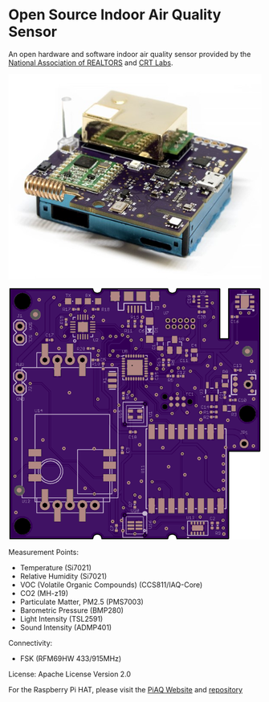 # Open Source Indoor Air Quality Sensor
An open hardware and software indoor air quality sensor provided by the [National Association of REALTORS](http://realtor.org) and [CRT Labs](https://crtlabs.org).

<p align="center">
  <img src="https://github.com/NationalAssociationOfRealtors/IndoorAirQualitySensor/blob/v0.5/_T1.jpg"/>
</p>

<p align="center">
  <img src="https://github.com/NationalAssociationOfRealtors/IndoorAirQualitySensor/blob/v0.5/_OSHPark_render_v056b.png" alt="CRT Sensor Board OSH Park render"/>
</p>

Measurement Points:

* Temperature (Si7021)
* Relative Humidity (Si7021)
* VOC (Volatile Organic Compounds) (CCS811/IAQ-Core)
* CO2 (MH-z19)
* Particulate Matter, PM2.5 (PMS7003)
* Barometric Pressure (BMP280)
* Light Intensity (TSL2591)
* Sound Intensity (ADMP401)

Connectivity:

* FSK (RFM69HW 433/915MHz)


License:
Apache License Version 2.0

For the Raspberry Pi HAT, please visit the [PiAQ Website](http://piaq.io) and [repository](https://github.com/NationalAssociationOfRealtors/PiAQ)

